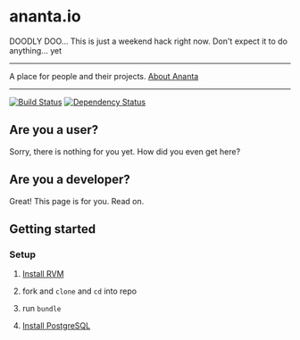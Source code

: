 # ananta.io

DOODLY DOO... This is just a weekend hack right now. Don't expect it to do anything... yet

************************

A place for people and their projects. [About Ananta](http://ananta.io/about)

************************

[![Build Status](https://secure.travis-ci.org/ananta/ananta.png)](http://travis-ci.org/ananta/ananta)
[![Dependency Status](https://gemnasium.com/ananta/ananta.png?travis)](https://gemnasium.com/ananta/ananta)

## Are you a user?
Sorry, there is nothing for you yet. How did you even get here?

## Are you a developer?
Great! This page is for you. Read on.

## Getting started

### Setup

1. [Install RVM](http://beginrescueend.com/rvm/)

2. fork and ``clone`` and ``cd`` into repo

3. run ``bundle``

4. [Install PostgreSQL](http://www.youtube.com/watch?v=pf5jPUJAeU4)

